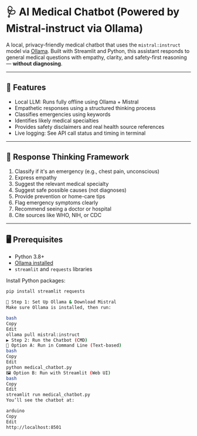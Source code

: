 # 🩺 AI Medical Chatbot (Powered by Mistral-instruct via Ollama)

A local, privacy-friendly medical chatbot that uses the `mistral:instruct` model via [Ollama](https://ollama.com). Built with Streamlit and Python, this assistant responds to general medical questions with empathy, clarity, and safety-first reasoning — **without diagnosing**.

---

## 🚀 Features

- Local LLM: Runs fully offline using Ollama + Mistral
- Empathetic responses using a structured thinking process
- Classifies emergencies using keywords
- Identifies likely medical specialties
- Provides safety disclaimers and real health source references
- Live logging: See API call status and timing in terminal

---

## 🧠 Response Thinking Framework

1. Classify if it's an emergency (e.g., chest pain, unconscious)
2. Express empathy
3. Suggest the relevant medical specialty
4. Suggest safe possible causes (not diagnoses)
5. Provide prevention or home-care tips
6. Flag emergency symptoms clearly
7. Recommend seeing a doctor or hospital
8. Cite sources like WHO, NIH, or CDC

---

## 🖥️ Prerequisites

- Python 3.8+
- [Ollama installed](https://ollama.com/download)
- `streamlit` and `requests` libraries

Install Python packages:
```bash
pip install streamlit requests

🧠 Step 1: Set Up Ollama & Download Mistral
Make sure Ollama is installed, then run:

bash
Copy
Edit
ollama pull mistral:instruct
▶️ Step 2: Run the Chatbot (CMD)
💬 Option A: Run in Command Line (Text-based)
bash
Copy
Edit
python medical_chatbot.py
🖼️ Option B: Run with Streamlit (Web UI)
bash
Copy
Edit
streamlit run medical_chatbot.py
You’ll see the chatbot at:

arduino
Copy
Edit
http://localhost:8501
